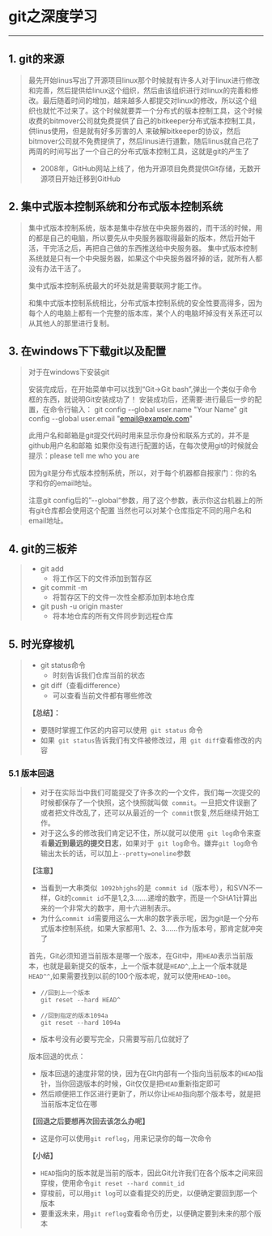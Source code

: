 # git之深度学习

---

## 1. git的来源

> 最先开始linus写出了开源项目linux那个时候就有许多人对于linux进行修改和完善，然后提供给linux这个组织，然后由该组织进行对linux的完善和修改。最后随着时间的增加，越来越多人都提交对linux的修改，所以这个组织也就忙不过来了。这个时候就要弄一个分布式的版本控制工具，这个时候收费的bitmover公司就免费提供了自己的bitkeeper分布式版本控制工具，供linus使用，但是就有好多厉害的人 来破解bitkeeper的协议，然后bitmover公司就不免费提供了，然后linus进行道歉，随后linus就自己花了两周的时间写出了一个自己的分布式版本控制工具，这就是git的产生了
>
> - 2008年，GitHub网站上线了，他为开源项目免费提供Git存储，无数开源项目开始迁移到GitHub



## 2. 集中式版本控制系统和分布式版本控制系统

> 集中式版本控制系统，版本是集中存放在中央服务器的，而干活的时候，用的都是自己的电脑，所以要先从中央服务器取得最新的版本，然后开始干活，干完活之后，再把自己做的东西推送给中央服务器。
> 集中式版本控制系统就是只有一个中央服务器，如果这个中央服务器坏掉的话，就所有人都没有办法干活了。
>
> 集中式版本控制系统最大的坏处就是需要联网才能工作。
>
> 和集中式版本控制系统相比，分布式版本控制系统的安全性要高得多，因为每个人的电脑上都有一个完整的版本库，某个人的电脑坏掉没有关系还可以从其他人的那里进行复制。



## 3. 在windows下下载git以及配置

> 对于在windows下安装git
>
> 安装完成后，在开始菜单中可以找到“Git->Git bash”,弹出一个类似于命令框的东西，就说明Git安装成功了！
> 安装成功后，还需要·进行最后一步的配置，在命令行输入：
> 	git config --global user.name "Your Name"
> 	git config --global user.email "email@example.com"
>
> 此用户名和邮箱是git提交代码时用来显示你身份和联系方式的，并不是github用户名和邮箱
> 如果你没有进行配置的话，在每次使用git的时候就会提示：please tell me who you are 
>
> 因为git是分布式版本控制系统，所以，对于每个机器都自报家门：你的名字和你的email地址。
>
> 注意git config后的”--global“参数，用了这个参数，表示你这台机器上的所有git仓库都会使用这个配置
> 当然也可以对某个仓库指定不同的用户名和email地址。



## 4. git的三板斧

> - git add
>   - 将工作区下的文件添加到暂存区
> - git commit -m
>   - 将暂存区下的文件一次性全都添加到本地仓库
> - git push -u origin master 
>   - 将本地仓库的所有文件同步到远程仓库



## 5. 时光穿梭机 

> - git status命令
>   - 时刻告诉我们仓库当前的状态
> - git diff（查看difference）
>   - 可以查看当前文件都有哪些修改
>
> **【总结】：**
>
> - 要随时掌握工作区的内容可以使用` git status` 命令
> - 如果` git status`告诉我们有文件被修改过，用` git diff`查看修改的内容



### 5.1 版本回退

> - 对于在实际当中我们可能提交了许多次的一个文件，我们每一次提交的时候都保存了一个快照，这个快照就叫做` commit`。一旦把文件误删了或者把文件改乱了，还可以从最近的一个` commit`恢复,然后继续开始工作。
> - 对于这么多的修改我们肯定记不住，所以就可以使用` git log`命令来查看**最近到最远的提交日志**，如果对于` git log`命令。嫌弃`git log`命令输出太长的话，可以加上`--pretty=oneline`参数
>
> **【注意】**
>
> - 当看到一大串类似` 1092bhjghs`的是` commit id`（版本号），和SVN不一样，Git的`commit id`不是1,2,3.......递增的数字，而是一个SHA1计算出来的一个非常大的数字，用十六进制表示。
> - 为什么`commit id`需要用这么一大串的数字表示呢，因为git是一个分布式版本控制系统，如果大家都用1、2、3......作为版本号，那肯定就冲突了
>
>  
>
> 首先，Git必须知道当前版本是哪一个版本，在Git中，用`HEAD`表示当前版本，也就是最新提交的版本，上一个版本就是`HEAD^`,上上一个版本就是`HEAD^^`,如果需要找到以前的100个版本呢，就可以使用`HEAD~100`。
>
> - ```
>   //回到上一个版本
>   git reset --hard HEAD^
>   ```
>
> - ```
>   //回到指定的版本1094a
>   git reset --hard 1094a
>   ```
>
> - 版本号没有必要写完全，只需要写前几位就好了
>
>  版本回退的优点：
>
> - 版本回退的速度非常的快，因为在GIt内部有一个指向当前版本的`HEAD`指针，当你回退版本的时候，Git仅仅是把`HEAD`重新指定即可
> - 然后顺便把工作区进行更新了，所以你让`HEAD`指向那个版本号，就是把当前版本定位在哪
>
>  
>
> **【回退之后要想再次回去该怎么办呢】**
>
> - 这是你可以使用`git reflog`，用来记录你的每一次命令
>
> **【小结】**
>
> - `HEAD`指向的版本就是当前的版本，因此Git允许我们在各个版本之间来回穿梭，使用命令`git reset --hard commit_id`
> - 穿梭前，可以用`git log`可以查看提交的历史，以便确定要回到那一个版本
> - 要重返未来，用`git reflog`查看命令历史，以便确定要到未来的那个版本




